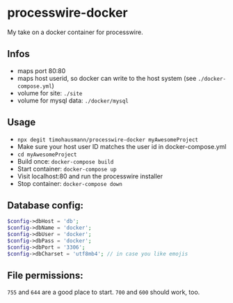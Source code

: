 # processwire-docker
My take on a docker container for processwire.

## Infos 

* maps port 80:80
* maps host userid, so docker can write to the host system (see `./docker-compose.yml`)
* volume for site: `./site`
* volume for mysql data: `./docker/mysql`

## Usage 

* `npx degit timohausmann/processwire-docker myAwesomeProject`
* Make sure your host user ID matches the user id in docker-compose.yml
* `cd myAwesomeProject`
* Build once: `docker-compose build`
* Start container: `docker-compose up`
* Visit localhost:80 and run the processwire installer
* Stop container: `docker-compose down`

## Database config:

```php 
$config->dbHost = 'db';
$config->dbName = 'docker';
$config->dbUser = 'docker';
$config->dbPass = 'docker';
$config->dbPort = '3306';
$config->dbCharset = 'utf8mb4'; // in case you like emojis
```

## File permissions:

`755` and `644` are a good place to start.
`700` and `600` should work, too.
